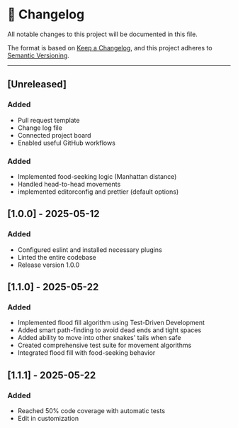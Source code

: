 # 📜 Changelog

All notable changes to this project will be documented in this file.

The format is based on [Keep a Changelog](https://keepachangelog.com/),
and this project adheres to [Semantic Versioning](https://semver.org/).

---

## [Unreleased]

### Added

- Pull request template
- Change log file
- Connected project board
- Enabled useful GitHub workflows

### Added

- Implemented food-seeking logic (Manhattan distance)
- Handled head-to-head movements
- implemented editorconfig and prettier (default options)

## [1.0.0] - 2025-05-12

### Added

- Configured eslint and installed necessary plugins
- Linted the entire codebase
- Release version 1.0.0

## [1.1.0] - 2025-05-22

### Added

- Implemented flood fill algorithm using Test-Driven Development
- Added smart path-finding to avoid dead ends and tight spaces
- Added ability to move into other snakes' tails when safe
- Created comprehensive test suite for movement algorithms
- Integrated flood fill with food-seeking behavior

## [1.1.1] - 2025-05-22

### Added

- Reached 50% code coverage with automatic tests
- Edit in customization
